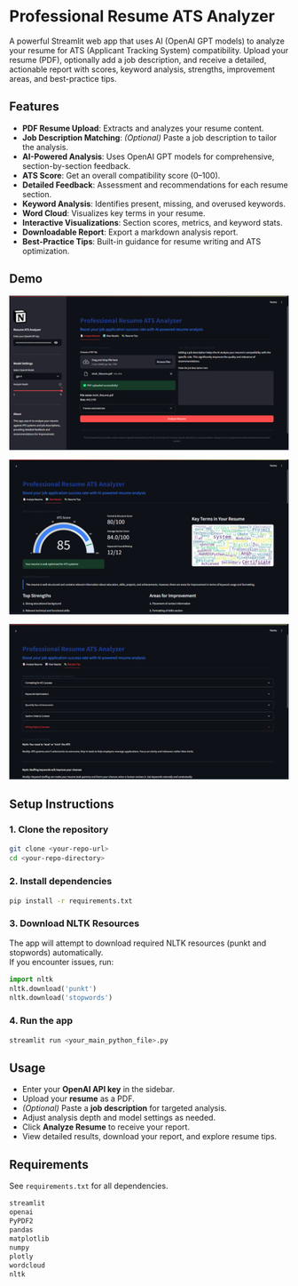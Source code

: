 # Professional Resume ATS Analyzer

A powerful Streamlit web app that uses AI (OpenAI GPT models) to analyze your resume for ATS (Applicant Tracking System) compatibility. Upload your resume (PDF), optionally add a job description, and receive a detailed, actionable report with scores, keyword analysis, strengths, improvement areas, and best-practice tips.

## Features

- **PDF Resume Upload**: Extracts and analyzes your resume content.
- **Job Description Matching**: *(Optional)* Paste a job description to tailor the analysis.
- **AI-Powered Analysis**: Uses OpenAI GPT models for comprehensive, section-by-section feedback.
- **ATS Score**: Get an overall compatibility score (0–100).
- **Detailed Feedback**: Assessment and recommendations for each resume section.
- **Keyword Analysis**: Identifies present, missing, and overused keywords.
- **Word Cloud**: Visualizes key terms in your resume.
- **Interactive Visualizations**: Section scores, metrics, and keyword stats.
- **Downloadable Report**: Export a markdown analysis report.
- **Best-Practice Tips**: Built-in guidance for resume writing and ATS optimization.

## Demo
![ResumeATS Dashbord](images/dashbord.png)

![ResumeATS Score](images/score.png)

![ResumeATS Tips](images/third.png)

## Setup Instructions

### 1. Clone the repository

```bash
git clone <your-repo-url>
cd <your-repo-directory>
```

### 2. Install dependencies

```bash
pip install -r requirements.txt
```

### 3. Download NLTK Resources

The app will attempt to download required NLTK resources (punkt and stopwords) automatically.  
If you encounter issues, run:

```python
import nltk
nltk.download('punkt')
nltk.download('stopwords')
```

### 4. Run the app

```bash
streamlit run <your_main_python_file>.py
```

## Usage

- Enter your **OpenAI API key** in the sidebar.
- Upload your **resume** as a PDF.
- *(Optional)* Paste a **job description** for targeted analysis.
- Adjust analysis depth and model settings as needed.
- Click **Analyze Resume** to receive your report.
- View detailed results, download your report, and explore resume tips.

## Requirements

See `requirements.txt` for all dependencies.
```
streamlit
openai
PyPDF2
pandas
matplotlib
numpy
plotly
wordcloud
nltk
